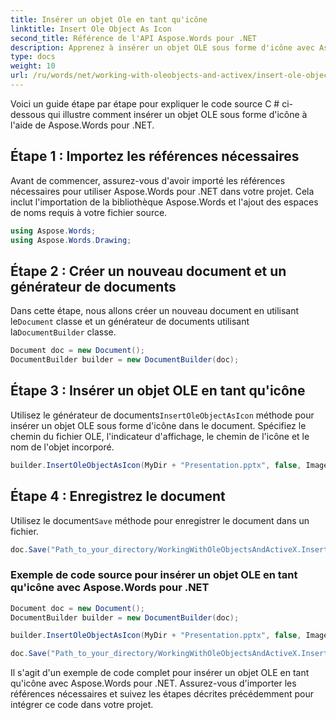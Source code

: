 ```yaml
---
title: Insérer un objet Ole en tant qu'icône
linktitle: Insert Ole Object As Icon
second_title: Référence de l'API Aspose.Words pour .NET
description: Apprenez à insérer un objet OLE sous forme d'icône avec Aspose.Words pour .NET.
type: docs
weight: 10
url: /ru/words/net/working-with-oleobjects-and-activex/insert-ole-object-as-icon/
---
```


Voici un guide étape par étape pour expliquer le code source C # ci-dessous qui illustre comment insérer un objet OLE sous forme d'icône à l'aide de Aspose.Words pour .NET.

## Étape 1 : Importez les références nécessaires
Avant de commencer, assurez-vous d'avoir importé les références nécessaires pour utiliser Aspose.Words pour .NET dans votre projet. Cela inclut l'importation de la bibliothèque Aspose.Words et l'ajout des espaces de noms requis à votre fichier source.

```csharp
using Aspose.Words;
using Aspose.Words.Drawing;
```

## Étape 2 : Créer un nouveau document et un générateur de documents
 Dans cette étape, nous allons créer un nouveau document en utilisant le`Document` classe et un générateur de documents utilisant la`DocumentBuilder` classe.

```csharp
Document doc = new Document();
DocumentBuilder builder = new DocumentBuilder(doc);
```

## Étape 3 : Insérer un objet OLE en tant qu'icône
 Utilisez le générateur de documents`InsertOleObjectAsIcon` méthode pour insérer un objet OLE sous forme d'icône dans le document. Spécifiez le chemin du fichier OLE, l'indicateur d'affichage, le chemin de l'icône et le nom de l'objet incorporé.

```csharp
builder.InsertOleObjectAsIcon(MyDir + "Presentation.pptx", false, ImagesDir + "Logo icon.ico", "My embedded file");
```

## Étape 4 : Enregistrez le document
 Utilisez le document`Save` méthode pour enregistrer le document dans un fichier.

```csharp
doc.Save("Path_to_your_directory/WorkingWithOleObjectsAndActiveX.InsertOleObjectAsIcon.docx");
```

### Exemple de code source pour insérer un objet OLE en tant qu'icône avec Aspose.Words pour .NET

```csharp
Document doc = new Document();
DocumentBuilder builder = new DocumentBuilder(doc);

builder.InsertOleObjectAsIcon(MyDir + "Presentation.pptx", false, ImagesDir + "Logo icon.ico", "My embedded file");

doc.Save("Path_to_your_directory/WorkingWithOleObjectsAndActiveX.InsertOleObjectAsIcon.docx");
```

Il s'agit d'un exemple de code complet pour insérer un objet OLE en tant qu'icône avec Aspose.Words pour .NET. Assurez-vous d'importer les références nécessaires et suivez les étapes décrites précédemment pour intégrer ce code dans votre projet.
